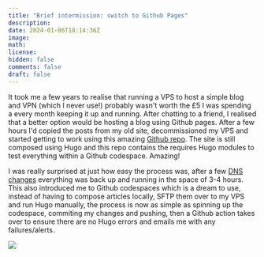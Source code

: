 ```yaml
---
title: "Brief intermission: switch to Github Pages"
description: 
date: 2024-01-06T18:14:36Z
image: 
math: 
license: 
hidden: false
comments: false
draft: false
---
```

It took me a few years to realise that running a VPS to host a simple blog and VPN (which I never use!) probably wasn't worth the £5 I was spending a every month keeping it up and running. After chatting to a friend, I realised that a better option would be hosting a blog using Github pages. After a few hours I'd copied the posts from my old site, decommissioned my VPS and started getting to work using this amazing [Github repo](https://github.com/CaiJimmy/hugo-theme-stack-starter). The site is still composed using Hugo and this repo contains the requires Hugo modules to test everything within a Github codespace. Amazing!

I was really surprised at just how easy the process was, after a few [DNS changes](https://docs.github.com/en/pages/configuring-a-custom-domain-for-your-github-pages-site/managing-a-custom-domain-for-your-github-pages-site) everything was back up and running in the space of 3-4 hours. This also introduced me to Github codespaces which is a dream to use, instead of having to compose articles locally, SFTP them over to my VPS and run Hugo manually, the process is now as simple as spinning up the codespace, commiting my changes and pushing, then a Github action takes over to ensure there are no Hugo errors and emails me with any failures/alerts.

![](https://i.imgur.com/0Bn9DrG.jpeg)

